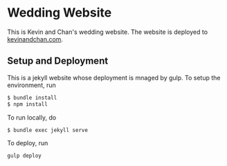# Wedding Website

This is Kevin and Chan's wedding website. The website is deployed to [kevinandchan.com](http://kevinandchan.com).

## Setup and Deployment

This is a jekyll website whose deployment is mnaged by gulp. To setup the environment, run

```bash
$ bundle install
$ npm install
```

To run locally, do

```bash
$ bundle exec jekyll serve
```

To deploy, run

```bash
gulp deploy
```
